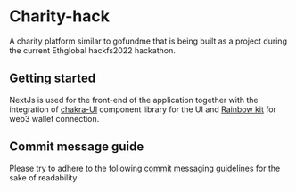 # Charity-hack

A charity platform similar to gofundme that is being built as a project during the current Ethglobal hackfs2022 hackathon.

## Getting started 

NextJs is used for the front-end of the application together with the integration of [chakra-UI](https://chakra-ui.com/) component library for the UI and [Rainbow kit](https://www.rainbowkit.com/docs/introduction) for web3 wallet connection.


## Commit message guide
Please try to adhere to the following [commit messaging guidelines](https://gist.github.com/ericavonb/3c79e5035567c8ef3267) for the sake of readability
